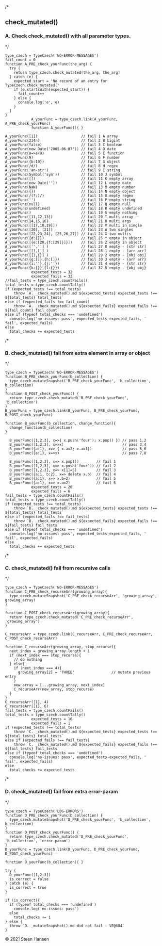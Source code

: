/*
## check_mutated() 


### A. Check check_mutated() with all parameter types. 
*/

    type_czech = TypeCzech('NO-ERROR-MESSAGES')
    fail_count = 0
    function A_PRE_check_yourFunc(the_arg) {
      try {
        return type_czech.check_mutated(the_arg, the_arg)
      } catch (e) {
        expected_start = 'No record of an entry for TypeCzech.check_mutated('
        if (e.startsWith(expected_start)) {
          fail_count++
        } else {
          console.log('e', e)
        }
      }
    }
                A_yourFunc = type_czech.link(A_yourFunc, A_PRE_check_yourFunc) 
                function A_yourFunc(){ }

    A_yourFunc([1])                    // fail 1 A array
    A_yourFunc(234n)                   // fail 2 B bigint
    A_yourFunc(false)                  // fail 3 C boolean
    A_yourFunc(new Date('2005-06-07')) // fail 4 D date
    A_yourFunc(a=>a+8)                 // fail 5 E function
    A_yourFunc(9)                      // fail 6 F number
    A_yourFunc({b:10})                 // fail 7 G object
    A_yourFunc(/d/)                    // fail 8 H regex
    A_yourFunc('an-str')               // fail 9 I string
    A_yourFunc(Symbol('sym'))          // fail 10 J symbol
    A_yourFunc([])                     // fail 11 K empty array
    A_yourFunc(new Date(''))           // fail 12 L empty date
    A_yourFunc(NaN)                    // fail 13 M empty number
    A_yourFunc({})                     // fail 14 N empty object
    A_yourFunc(/(?:)/)                 // fail 15 O empty regex
    A_yourFunc('')                     // fail 16 P empty string
    A_yourFunc(null)                   // fail 17 Q empty null
    A_yourFunc(undefined)              // fail 18 R empty undefined
    A_yourFunc()                       // fail 19 S empty nothing
    A_yourFunc([11,12,13])             // fail 20 T multi array
    A_yourFunc(14,15,16)               // fail 21 U multi args
    A_yourFunc([[17,18,19]])           // fail 22 V multi in single
    A_yourFunc([20], [21])             // fail 23 W two singles
    A_yourFunc([22,23,24], [25,26,27]) // fail 24 X two multis
    A_yourFunc({d:{}})                 // fail 25 Y empty in object
    A_yourFunc([{e:[28,{f:[29]}]}])    // fail 26 Z empty in object
    A_yourFunc(['',''] )               // fail 27 0 empty - [str str]
    A_yourFunc([[],[]] )               // fail 28 1 empty - [arr arr]
    A_yourFunc([{},{}] )               // fail 29 2 empty - [obj obj]
    A_yourFunc({g:[]},{h:[]})          // fail 30 3 empty - {arr arr}
    A_yourFunc({i:''},{j:''})          // fail 31 4 empty - {str str}
    A_yourFunc({k:{}},{l:{}})          // fail 32 5 empty - {obj obj}
                expected_tests = 32
                expected_fails = 32
    //fail_tests = type_czech.countFails()
    total_tests = type_czech.countTally()
    if (expected_tests !== total_tests) 
        throw `A. _check_mutated().md ${expected_tests} expected_tests !== ${total_tests} total_tests`
    else if (expected_fails !== fail_count) 
        throw `A. _check_mutated().md ${expected_fails} expected_fails !== ${fail_count} fail_count`
    else if (typeof total_checks === 'undefined')
      console.log('no-issues: pass', expected_tests-expected_fails, ' fail', expected_fails)
    else
      total_checks += expected_tests



/*
### B. check_mutated() fail from extra element in array or object
*/

    type_czech = TypeCzech('NO-ERROR-MESSAGES')
    function B_PRE_check_yourFunc(b_collection) {
      type_czech.mutateSnapshot('B_PRE_check_yourFunc', 'b_collection', b_collection)
    }
    function B_POST_check_yourFunc() {
      return type_czech.check_mutated('B_PRE_check_yourFunc', 'b_collection')
    }
    B_yourFunc = type_czech.link(B_yourFunc, B_PRE_check_yourFunc, B_POST_check_yourFunc) 

    function B_yourFunc(b_collection, change_function){
      change_function(b_collection)
    }

      B_yourFunc([1,2,3], x=>{ x.push('four'); x.pop() }) // pass 1,2
      B_yourFunc([1,2,3], x=>x)                           // pass 3,4
      B_yourFunc({a:1}, x=> { x.a=2; x.a=1})              // pass 5,6
      B_yourFunc({a:1}, x=>x)                             // pass 7,8

      B_yourFunc([1,2,3], x=> x.pop())        // fail 1
      B_yourFunc([1,2,3], x=> x.push('four')) // fail 2
      B_yourFunc([1,2,3], x=> x[1]=5)         // fail 3
      B_yourFunc({a:1, b:2}, x=> delete x.b)  // fail 4
      B_yourFunc({a:1}, x=> x.b=2)            // fail 5
      B_yourFunc({a:1}, x=> x.a=2)            // fail 6
                expected_tests = 20
                expected_fails = 6
    fail_tests = type_czech.countFails()
    total_tests = type_czech.countTally()
    if (expected_tests !== total_tests) 
        throw `B. _check_mutated().md ${expected_tests} expected_tests !== ${total_tests} total_tests`
    else if (expected_fails !== fail_tests) 
        throw `B. _check_mutated().md ${expected_fails} expected_fails !== ${fail_tests} fail_tests`
    else if (typeof total_checks === 'undefined')
      console.log('no-issues: pass', expected_tests-expected_fails, ' fail', expected_fails)
    else
      total_checks += expected_tests










/*
### C. check_mutated() fail from recursive calls
*/

    type_czech = TypeCzech('NO-ERROR-MESSAGES')
    function C_PRE_check_recurseArr(growing_array){
      type_czech.mutateSnapshot('C_PRE_check_recurseArr', 'growing_array', growing_array)
    }
    
    function C_POST_check_recurseArr(growing_array){
      return type_czech.check_mutated('C_PRE_check_recurseArr', 'growing_array')
    }
    
    C_recurseArr = type_czech.link(C_recurseArr, C_PRE_check_recurseArr, C_POST_check_recurseArr)

    function C_recurseArr(growing_array, stop_recurse){
      next_index = growing_array.length + 1
      if (next_index === stop_recurse){
        // do nothing
      } else{
        if (next_index === 4){
          growing_array[2] = 'THREE'                 // mutate previous entry
        }
        new_array = [...growing_array, next_index]
        C_recurseArr(new_array, stop_recurse)
      }
    }
    C_recurseArr([1], 4)
    C_recurseArr([1], 6)
    fail_tests = type_czech.countFails()
    total_tests = type_czech.countTally()
                expected_tests = 16
                expected_fails = 1
    if (expected_tests !== total_tests) 
        throw `C. _check_mutated().md ${expected_tests} expected_tests !== ${total_tests} total_tests`
    else if (expected_fails !== fail_tests) 
        throw `C. _check_mutated().md ${expected_fails} expected_fails !== ${fail_tests} fail_tests`
    else if (typeof total_checks === 'undefined')
      console.log('no-issues: pass', expected_tests-expected_fails, ' fail', expected_fails)
    else
      total_checks += expected_tests





/*
### D. check_mutated() fail from extra error-param
*/

    type_czech = TypeCzech('LOG-ERRORS')
    function D_PRE_check_yourFunc(b_collection) {
      type_czech.mutateSnapshot('D_PRE_check_yourFunc', 'b_collection', b_collection)
    }
    function D_POST_check_yourFunc() {
      return type_czech.check_mutated('D_PRE_check_yourFunc', 'b_collection', 'error-param')
    }
    D_yourFunc = type_czech.link(D_yourFunc, D_PRE_check_yourFunc, D_POST_check_yourFunc) 

    function D_yourFunc(b_collection){ }

    try {
      D_yourFunc([1,2,3]) 
      is_correct = false
    } catch (e) {
      is_correct = true
    }

    if (is_correct){
      if (typeof total_checks === 'undefined')
        console.log('no-issues: pass')
      else
        total_checks += 1
    } else {
      throw `D. _mutateSnapshot().md did not fail - VE@604`
    }

&copy; 2021 Steen Hansen    